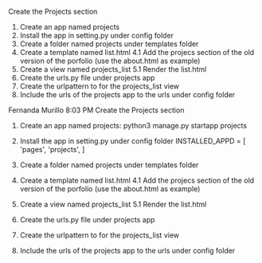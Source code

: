 
Create the Projects section

1. Create an app named projects
2. Install the app in setting.py under config folder
3. Create a folder named projects under templates folder
4. Create a template named list.html
    4.1 Add the projecs section of the old version of the porfolio (use the about.html as example)
5. Create a view named projects_list
    5.1 Render the list.html
6. Create the urls.py file under projects app
7. Create the urlpattern to for the projects_list view
8. Include the urls of the projects app to the urls under config folder

Fernanda Murillo 8:03 PM
Create the Projects section

1. Create an app named projects:
    python3 manage.py startapp projects 

2. Install the app in setting.py under config folder
    INSTALLED_APPD = [
        'pages',
        'projects',
    ]

3. Create a folder named projects under templates folder


4. Create a template named list.html
    4.1 Add the projecs section of the old version of the porfolio (use the about.html as example)

5. Create a view named projects_list
    5.1 Render the list.html

6. Create the urls.py file under projects app

7. Create the urlpattern to for the projects_list view

8. Include the urls of the projects app to the urls under config folder